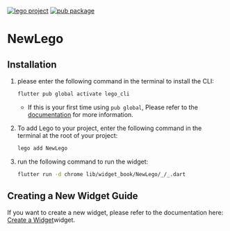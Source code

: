 [![lego project](https://img.shields.io/badge/powered%20by-lego-blue?logo=github)](https://github.com/melodysdreamj/lego)
[![pub package](https://img.shields.io/pub/v/NewLego.svg)](https://pub.dartlang.org/packages/NewLego)

# NewLego
[//]: # ([![YouTube Shorts Title]&#40;https://img.youtube.com/vi/short-id/0.jpg&#41;]&#40;https://www.youtube.com/shorts/[short-id]&#41;)



## Installation
1. please enter the following command in the terminal to install the CLI:
    ```bash
    flutter pub global activate lego_cli
    ```
   * If this is your first time using `pub global`, Please refer to the [documentation](https://doc.junestory.com/etc/install-pub-global) for more information.


2. To add Lego to your project, enter the following command in the terminal at the root of your project:
   ```bash
   lego add NewLego
   ```
3. run the following command to run the widget: 
    ```bash
    flutter run -d chrome lib/widget_book/NewLego/_/_.dart
    ```

## Creating a New Widget Guide
If you want to create a new widget, please refer to the documentation here: [Create a Widget](https://doc.junestory.com/widgetbook/create-widget)widget.